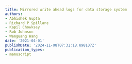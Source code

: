 ```yaml
---
title: Mirrored write ahead logs for data storage system
authors:
- Abhishek Gupta
- Richard P Spillane
- Kapil Chowksey
- Rob Johnson
- Wenguang Wang
date: '2021-04-01'
publishDate: '2024-11-08T07:31:18.898107Z'
publication_types:
- manuscript
---
```

